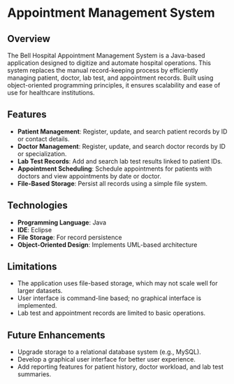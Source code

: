 # Appointment Management System

## Overview
The Bell Hospital Appointment Management System is a Java-based application designed to digitize and automate hospital operations. This system replaces the manual record-keeping process by efficiently managing patient, doctor, lab test, and appointment records. Built using object-oriented programming principles, it ensures scalability and ease of use for healthcare institutions.

## Features
- **Patient Management**: Register, update, and search patient records by ID or contact details.
- **Doctor Management**: Register, update, and search doctor records by ID or specialization.
- **Lab Test Records**: Add and search lab test results linked to patient IDs.
- **Appointment Scheduling**: Schedule appointments for patients with doctors and view appointments by date or doctor.
- **File-Based Storage**: Persist all records using a simple file system.

## Technologies
- **Programming Language**: Java
- **IDE**: Eclipse
- **File Storage**: For record persistence
- **Object-Oriented Design**: Implements UML-based architecture

## Limitations
- The application uses file-based storage, which may not scale well for larger datasets.
- User interface is command-line based; no graphical interface is implemented.
- Lab test and appointment records are limited to basic operations.

## Future Enhancements
- Upgrade storage to a relational database system (e.g., MySQL).
- Develop a graphical user interface for better user experience.
- Add reporting features for patient history, doctor workload, and lab test summaries.
